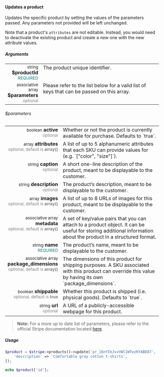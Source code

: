 #### Updates a product

Updates the specific product by setting the values of the parameters passed. Any parameters not provided will be left unchanged.

Note that a product's `attributes` are not editable. Instead, you would need to deactivate the existing product and create a new one with the new attribute values.

##### Arguments

<table>
    <tbody>
        <tr valign="top">
            <td width="20%" style="text-align: right">
                <small>string</small> <strong>$productId</strong><br />
                <small style="color: teal;">REQUIRED</small>
            </td>
            <td width="80%">
                The product unique identifier.
            </td>
        </tr>
        <tr valign="top">
            <td width="20%" style="text-align: right">
                <small>associative array</small> <strong>$parameters</strong><br />
                <small style="color: grey;">optional</small>
            </td>
            <td width="80%">
                Please refer to the list below for a valid list of keys that can be passed on this array.
            </td>
        </tr>
    </tbody>
</table>

###### $parameters

<table>
    <tbody>
        <tr valign="top">
            <td width="20%" style="text-align: right">
                <small>boolean</small> <strong>active</strong><br />
                <small style="color: grey;">optional</small>
            </td>
            <td width="80%">
                Whether or not the product is currently available for purchase. Defaults to `true`.
            </td>
        </tr>
        <tr valign="top">
            <td width="20%" style="text-align: right">
                <small>array</small> <strong>attributes</strong><br />
                <small style="color: grey;">optional, default is <strong>array()</strong></small>
            </td>
            <td width="80%">
                A list of up to 5 alphanumeric attributes that each SKU can provide values for (e.g. `["color", "size"]`).
            </td>
        </tr>
        <tr valign="top">
            <td width="20%" style="text-align: right">
                <small>string</small> <strong>caption</strong><br />
                <small style="color: grey;">optional</small>
            </td>
            <td width="80%">
                A short one-line description of the product, meant to be displayable to the customer.
            </td>
        </tr>
        <tr valign="top">
            <td width="20%" style="text-align: right">
                <small>string</small> <strong>description</strong><br />
                <small style="color: grey;">optional</small>
            </td>
            <td width="80%">
                The product’s description, meant to be displayable to the customer.
            </td>
        </tr>
        <tr valign="top">
            <td width="20%" style="text-align: right">
                <small>array</small> <strong>images</strong><br />
                <small style="color: grey;">optional, default is <strong>array()</strong></small>
            </td>
            <td width="80%">
                A list of up to 8 URLs of images for this product, meant to be displayable to the customer.
            </td>
        </tr>
        <tr valign="top">
            <td width="20%" style="text-align: right">
                <small>associative array</small> <strong>metadata</strong><br />
                <small style="color: grey;">optional, default is <strong>array()</strong></small>
            </td>
            <td width="80%">
                A set of key/value pairs that you can attach to a product object. It can be useful for storing additional information about the product in a structured format.
            </td>
        </tr>
        <tr valign="top">
            <td width="20%" style="text-align: right">
                <small>string</small> <strong>name</strong><br />
                <small style="color: teal;">REQUIRED</small>
            </td>
            <td width="80%">
                The product’s name, meant to be displayable to the customer.
            </td>
        </tr>
        <tr valign="top">
            <td width="20%" style="text-align: right">
                <small>associative array</small> <strong>package_dimensions</strong><br />
                <small style="color: grey;">optional, default is <strong>array()</strong></small>
            </td>
            <td width="80%">
                The dimensions of this product for shipping purposes. A SKU associated with this product can override this value by having its own `package_dimensions`.
            </td>
        </tr>
        <tr valign="top">
            <td width="20%" style="text-align: right">
                <small>boolean</small> <strong>shippable</strong><br />
                <small style="color: grey;">optional, default is <strong>true</strong></small>
            </td>
            <td width="80%">
                Whether this product is shipped (i.e. physical goods). Defaults to `true`.
            </td>
        </tr>
        <tr valign="top">
            <td width="20%" style="text-align: right">
                <small>string</small> <strong>url</strong><br />
                <small style="color: grey;">optional</small>
            </td>
            <td width="80%">
                A URL of a publicly-accessible webpage for this product.
            </td>
        </tr>
    </tbody>
</table>

> **Note:** For a more up to date list of parameters, please refer to the official Stripe documentation located [here](https://stripe.com/docs/api#update_product).

##### Usage

```php
$product = $stripe->products()->update('pr_16nYIkJvzVWl1WTezKYABD87', [
    'description' => 'Comfortable gray cotton t-shirts',
]);

echo $product['id'];
```
